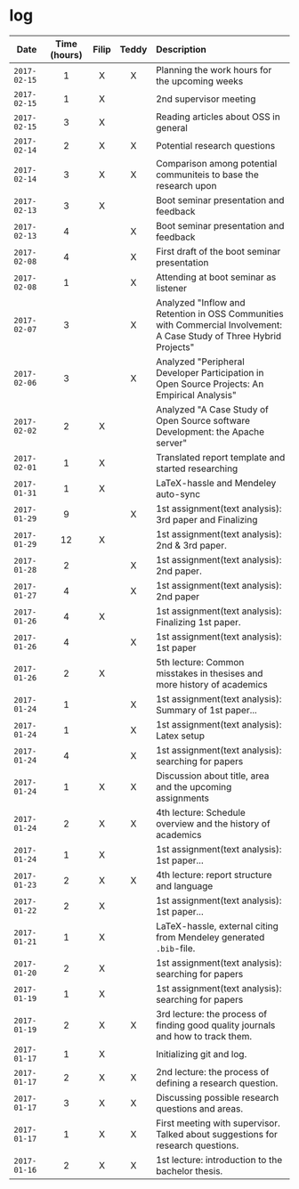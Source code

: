 # log

| Date | Time (hours) | Filip | Teddy | Description |
| ---- |:------------:|:-----:|:-----:|:----------- |
|`2017-02-15`|1|X|X|Planning the work hours for the upcoming weeks|
|`2017-02-15`|1|X||2nd supervisor meeting|
|`2017-02-15`|3|X||Reading articles about OSS in general|
|`2017-02-14`|2|X|X|Potential research questions|
|`2017-02-14`|3|X|X|Comparison among potential communiteis to base the research upon|
|`2017-02-13`|3|X||Boot seminar presentation and feedback|
|`2017-02-13`|4||X|Boot seminar presentation and feedback|
|`2017-02-08`|4||X|First draft of the boot seminar presentation|
|`2017-02-08`|1||X|Attending at boot seminar as listener|
|`2017-02-07`|3||X|Analyzed "Inflow and Retention in OSS Communities with Commercial Involvement: A Case Study of Three Hybrid Projects"|
|`2017-02-06`|3||X|Analyzed "Peripheral Developer Participation in Open Source Projects: An Empirical Analysis"|
|`2017-02-02`|2|X||Analyzed "A Case Study of Open Source software Development: the Apache server"|
|`2017-02-01`|1|X||Translated report template and started researching|
|`2017-01-31`|1|X||LaTeX-hassle and Mendeley auto-sync|
|`2017-01-29`|9||X|1st assignment(text analysis): 3rd paper and Finalizing|
|`2017-01-29`|12|X||1st assignment(text analysis): 2nd & 3rd paper.|
|`2017-01-28`|2||X|1st assignment(text analysis): 2nd paper.|
|`2017-01-27`|4||X|1st assignment(text analysis): 2nd paper|
|`2017-01-26`|4|X||1st assignment(text analysis): Finalizing 1st paper.|
|`2017-01-26`|4||X|1st assignment(text analysis): 1st paper|
|`2017-01-26`|2|X||5th lecture: Common misstakes in thesises and more history of academics|
|`2017-01-24`|1||X|1st assignment(text analysis): Summary of 1st paper...|
|`2017-01-24`|1||X|1st assignment(text analysis): Latex setup|
|`2017-01-24`|4||X|1st assignment(text analysis): searching for papers|
|`2017-01-24`|1|X|X|Discussion about title, area and the upcoming assignments|
|`2017-01-24`|2|X|X|4th lecture: Schedule overview and the history of academics|
|`2017-01-24`|1|X||1st assignment(text analysis): 1st paper...|
|`2017-01-23`|2|X|X|4th lecture: report structure and language|
|`2017-01-22`|2|X||1st assignment(text analysis): 1st paper...|
|`2017-01-21`|1|X||LaTeX-hassle, external citing from Mendeley generated `.bib`-file.|
|`2017-01-20`|2|X||1st assignment(text analysis): searching for papers|
|`2017-01-19`|1|X||1st assignment(text analysis): searching for papers|
|`2017-01-19`|2|X|X|3rd lecture: the process of finding good quality journals and how to track them.|
|`2017-01-17`|1|X||Initializing git and log.|
|`2017-01-17`|2|X|X|2nd lecture: the process of defining a research question.|
|`2017-01-17`|3|X|X|Discussing possible research questions and areas.|
|`2017-01-17`|1|X|X|First meeting with supervisor. Talked about suggestions for research questions.|
|`2017-01-16`|2|X|X|1st lecture: introduction to the bachelor thesis.|
